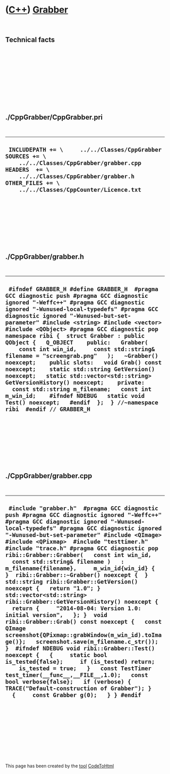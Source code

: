 



 

 

 

 

 

([C++](Cpp.htm)) [Grabber](CppGrabber.htm)
==========================================

 

Technical facts
---------------

 

 

 

 

 

 

./CppGrabber/CppGrabber.pri
---------------------------

 

  --------------------------------------------------------------------------------------------------------------------------------------------------------------------------------------------------------------------------
  ` INCLUDEPATH += \     ../../Classes/CppGrabber  SOURCES += \     ../../Classes/CppGrabber/grabber.cpp  HEADERS  += \     ../../Classes/CppGrabber/grabber.h  OTHER_FILES += \     ../../Classes/CppCounter/Licence.txt`
  --------------------------------------------------------------------------------------------------------------------------------------------------------------------------------------------------------------------------

 

 

 

 

 

./CppGrabber/grabber.h
----------------------

 

  --------------------------------------------------------------------------------------------------------------------------------------------------------------------------------------------------------------------------------------------------------------------------------------------------------------------------------------------------------------------------------------------------------------------------------------------------------------------------------------------------------------------------------------------------------------------------------------------------------------------------------------------------------------------------------------------------------------------------------------------------------------------------------------------------------------------------------------------------------
  ` #ifndef GRABBER_H #define GRABBER_H  #pragma GCC diagnostic push #pragma GCC diagnostic ignored "-Weffc++" #pragma GCC diagnostic ignored "-Wunused-local-typedefs" #pragma GCC diagnostic ignored "-Wunused-but-set-parameter" #include <string> #include <vector>  #include <QObject> #pragma GCC diagnostic pop  namespace ribi {  struct Grabber : public QObject {   Q_OBJECT    public:   Grabber(     const int win_id,     const std::string& filename = "screengrab.png"   );   ~Grabber() noexcept;    public slots:   void Grab() const noexcept;    static std::string GetVersion() noexcept;   static std::vector<std::string> GetVersionHistory() noexcept;    private:   const std::string m_filename;   const int m_win_id;    #ifndef NDEBUG   static void Test() noexcept;   #endif  };  } //~namespace ribi  #endif // GRABBER_H`
  --------------------------------------------------------------------------------------------------------------------------------------------------------------------------------------------------------------------------------------------------------------------------------------------------------------------------------------------------------------------------------------------------------------------------------------------------------------------------------------------------------------------------------------------------------------------------------------------------------------------------------------------------------------------------------------------------------------------------------------------------------------------------------------------------------------------------------------------------------

 

 

 

 

 

./CppGrabber/grabber.cpp
------------------------

 

  -----------------------------------------------------------------------------------------------------------------------------------------------------------------------------------------------------------------------------------------------------------------------------------------------------------------------------------------------------------------------------------------------------------------------------------------------------------------------------------------------------------------------------------------------------------------------------------------------------------------------------------------------------------------------------------------------------------------------------------------------------------------------------------------------------------------------------------------------------------------------------------------------------------------------------------------------------------------------------------------------------------------------------------------------------------------------------------------------------------------------------------------------------------------------------------------------------------------------------
  ` #include "grabber.h"  #pragma GCC diagnostic push #pragma GCC diagnostic ignored "-Weffc++" #pragma GCC diagnostic ignored "-Wunused-local-typedefs" #pragma GCC diagnostic ignored "-Wunused-but-set-parameter" #include <QImage> #include <QPixmap>  #include "testtimer.h" #include "trace.h" #pragma GCC diagnostic pop  ribi::Grabber::Grabber(   const int win_id,   const std::string& filename )   : m_filename{filename},     m_win_id{win_id} {  }  ribi::Grabber::~Grabber() noexcept {  }  std::string ribi::Grabber::GetVersion() noexcept {   return "1.0"; }  std::vector<std::string> ribi::Grabber::GetVersionHistory() noexcept {   return {     "2014-08-04: Version 1.0: initial version",   }; }  void ribi::Grabber::Grab() const noexcept {   const QImage screenshot{QPixmap::grabWindow(m_win_id).toImage()};   screenshot.save(m_filename.c_str()); }  #ifndef NDEBUG void ribi::Grabber::Test() noexcept {   {     static bool is_tested{false};     if (is_tested) return;     is_tested = true;   }   const TestTimer test_timer(__func__,__FILE__,1.0);   const bool verbose{false};   if (verbose) { TRACE("Default-construction of Grabber"); }   {     const Grabber g(0);   } } #endif`
  -----------------------------------------------------------------------------------------------------------------------------------------------------------------------------------------------------------------------------------------------------------------------------------------------------------------------------------------------------------------------------------------------------------------------------------------------------------------------------------------------------------------------------------------------------------------------------------------------------------------------------------------------------------------------------------------------------------------------------------------------------------------------------------------------------------------------------------------------------------------------------------------------------------------------------------------------------------------------------------------------------------------------------------------------------------------------------------------------------------------------------------------------------------------------------------------------------------------------------

 

 

 

 

 





 




This page has been created by the [tool](Tools.htm)
[CodeToHtml](ToolCodeToHtml.htm)
